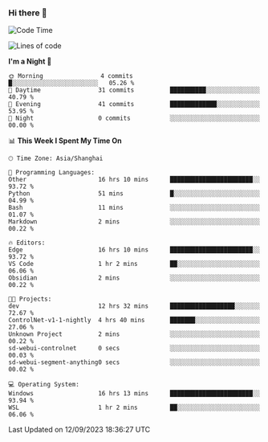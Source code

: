 ### Hi there 👋

<!--
**GwenKaplan/GwenKaplan** is a ✨ _special_ ✨ repository because its `README.md` (this file) appears on your GitHub profile.

Here are some ideas to get you started:

- 🔭 I’m currently working on ...
- 🌱 I’m currently learning ...
- 👯 I’m looking to collaborate on ...
- 🤔 I’m looking for help with ...
- 💬 Ask me about ...
- 📫 How to reach me: ...
- 😄 Pronouns: ...
- ⚡ Fun fact: ...
-->

<!--START_SECTION:waka-->
![Code Time](http://img.shields.io/badge/Code%20Time-552%20hrs%2044%20mins-blue)

![Lines of code](https://img.shields.io/badge/From%20Hello%20World%20I%27ve%20Written-113.1%20thousand%20lines%20of%20code-blue)

**I'm a Night 🦉** 

```text
🌞 Morning                4 commits           █░░░░░░░░░░░░░░░░░░░░░░░░   05.26 % 
🌆 Daytime                31 commits          ██████████░░░░░░░░░░░░░░░   40.79 % 
🌃 Evening                41 commits          █████████████░░░░░░░░░░░░   53.95 % 
🌙 Night                  0 commits           ░░░░░░░░░░░░░░░░░░░░░░░░░   00.00 % 
```


📊 **This Week I Spent My Time On** 

```text
🕑︎ Time Zone: Asia/Shanghai

💬 Programming Languages: 
Other                    16 hrs 10 mins      ███████████████████████░░   93.72 % 
Python                   51 mins             █░░░░░░░░░░░░░░░░░░░░░░░░   04.99 % 
Bash                     11 mins             ░░░░░░░░░░░░░░░░░░░░░░░░░   01.07 % 
Markdown                 2 mins              ░░░░░░░░░░░░░░░░░░░░░░░░░   00.22 % 

🔥 Editors: 
Edge                     16 hrs 10 mins      ███████████████████████░░   93.72 % 
VS Code                  1 hr 2 mins         ██░░░░░░░░░░░░░░░░░░░░░░░   06.06 % 
Obsidian                 2 mins              ░░░░░░░░░░░░░░░░░░░░░░░░░   00.22 % 

🐱‍💻 Projects: 
dev                      12 hrs 32 mins      ██████████████████░░░░░░░   72.67 % 
ControlNet-v1-1-nightly  4 hrs 40 mins       ███████░░░░░░░░░░░░░░░░░░   27.06 % 
Unknown Project          2 mins              ░░░░░░░░░░░░░░░░░░░░░░░░░   00.22 % 
sd-webui-controlnet      0 secs              ░░░░░░░░░░░░░░░░░░░░░░░░░   00.03 % 
sd-webui-segment-anything0 secs              ░░░░░░░░░░░░░░░░░░░░░░░░░   00.02 % 

💻 Operating System: 
Windows                  16 hrs 13 mins      ███████████████████████░░   93.94 % 
WSL                      1 hr 2 mins         ██░░░░░░░░░░░░░░░░░░░░░░░   06.06 % 
```


 Last Updated on 12/09/2023 18:36:27 UTC
<!--END_SECTION:waka-->
